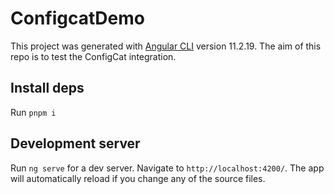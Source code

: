 # ConfigcatDemo

This project was generated with [Angular CLI](https://github.com/angular/angular-cli) version 11.2.19.
The aim of this repo is to test the ConfigCat integration.

## Install deps

Run `pnpm i`

## Development server

Run `ng serve` for a dev server. Navigate to `http://localhost:4200/`. The app will automatically reload if you change any of the source files.
